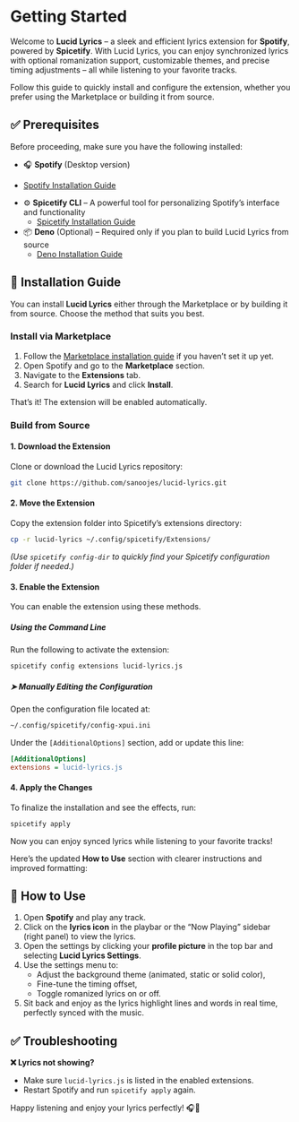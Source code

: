 # Getting Started

Welcome to **Lucid Lyrics** – a sleek and efficient lyrics extension for **Spotify**, powered by **Spicetify**. With Lucid Lyrics, you can enjoy synchronized lyrics with optional romanization support, customizable themes, and precise timing adjustments – all while listening to your favorite tracks.

Follow this guide to quickly install and configure the extension, whether you prefer using the Marketplace or building it from source.

## ✅ Prerequisites

Before proceeding, make sure you have the following installed:

* 🎧 **Spotify** (Desktop version)
- [Spotify Installation Guide](https://www.spotify.com/de-en/download/)
* ⚙ **Spicetify CLI** – A powerful tool for personalizing Spotify’s interface and functionality
  - [Spicetify Installation Guide](https://spicetify.app/docs/getting-started)
* 📦 **Deno** (Optional) – Required only if you plan to build Lucid Lyrics from source
    - [Deno Installation Guide](https://docs.deno.com/runtime/getting_started)

## 🚀 Installation Guide

You can install **Lucid Lyrics** either through the Marketplace or by building it from source. Choose the method that suits you best.

### **Install via Marketplace**

1. Follow the [Marketplace installation guide](https://github.com/spicetify/marketplace/wiki/Installation) if you haven’t set it up yet.
2. Open Spotify and go to the **Marketplace** section.
3. Navigate to the **Extensions** tab.
4. Search for **Lucid Lyrics** and click **Install**.

That’s it! The extension will be enabled automatically.


### **Build from Source**

#### 1. Download the Extension

Clone or download the Lucid Lyrics repository:

```bash
git clone https://github.com/sanoojes/lucid-lyrics.git
```

#### 2. Move the Extension

Copy the extension folder into Spicetify’s extensions directory:

```bash
cp -r lucid-lyrics ~/.config/spicetify/Extensions/
```

*(Use `spicetify config-dir` to quickly find your Spicetify configuration folder if needed.)*

#### 3. Enable the Extension
You can enable the extension using these methods.

##### **Using the Command Line**

Run the following to activate the extension:

```bash
spicetify config extensions lucid-lyrics.js
```

##### ➤ **Manually Editing the Configuration**

Open the configuration file located at:

```bash
~/.config/spicetify/config-xpui.ini
```

Under the `[AdditionalOptions]` section, add or update this line:

```ini
[AdditionalOptions]
extensions = lucid-lyrics.js
```

#### 4. Apply the Changes

To finalize the installation and see the effects, run:

```bash
spicetify apply
```

Now you can enjoy synced lyrics while listening to your favorite tracks!


Here’s the updated **How to Use** section with clearer instructions and improved formatting:

## 🧭 How to Use

1. Open **Spotify** and play any track.
2. Click on the **lyrics icon** in the playbar or the “Now Playing” sidebar (right panel) to view the lyrics.
3. Open the settings by clicking your **profile picture** in the top bar and selecting **Lucid Lyrics Settings**.
4. Use the settings menu to:
   * Adjust the background theme (animated, static or solid color),
   * Fine-tune the timing offset,
   * Toggle romanized lyrics on or off.
5. Sit back and enjoy as the lyrics highlight lines and words in real time, perfectly synced with the music.


## ✅ Troubleshooting

**❌ Lyrics not showing?**

* Make sure `lucid-lyrics.js` is listed in the enabled extensions.
* Restart Spotify and run `spicetify apply` again.

<!-- ---

## 📖 Learn More

* Check out our [API Reference](/api) for advanced configurations.
* Explore customization options like themes and offsets.

--- -->

Happy listening and enjoy your lyrics perfectly! 🎧📜